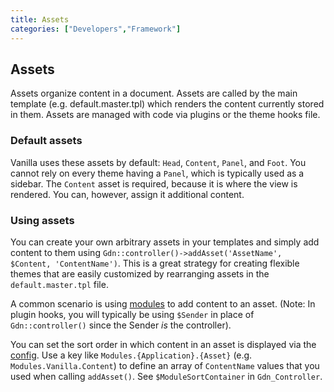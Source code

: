 ```yaml
---
title: Assets
categories: ["Developers","Framework"]
---
```


## Assets

Assets organize content in a document. Assets are called by the main template (e.g. default.master.tpl) which renders the content currently stored in them. Assets are managed with code via plugins or the theme hooks file.

### Default assets

Vanilla uses these assets by default: `Head`, `Content`, `Panel`, and `Foot`. You cannot rely on every theme having a `Panel`, which is typically used as a sidebar. The `Content` asset is required, because it is where the view is rendered. You can, however, assign it additional content.

### Using assets

You can create your own arbitrary assets in your templates and simply add content to them using `Gdn::controller()->addAsset('AssetName', $Content, 'ContentName')`. This is a great strategy for creating flexible themes that are easily customized by rearranging assets in the `default.master.tpl` file.

A common scenario is using [modules](/developers/framework/modules) to add content to an asset. (Note: In plugin hooks, you will typically be using `$Sender` in place of `Gdn::controller()` since the Sender _is_ the controller).

You can set the sort order in which content in an asset is displayed via the [config](/developers/configuration). Use a key like `Modules.{Application}.{Asset}` (e.g. `Modules.Vanilla.Content`) to define an array of `ContentName` values that you used when calling `addAsset()`. See `$ModuleSortContainer` in `Gdn_Controller`.
